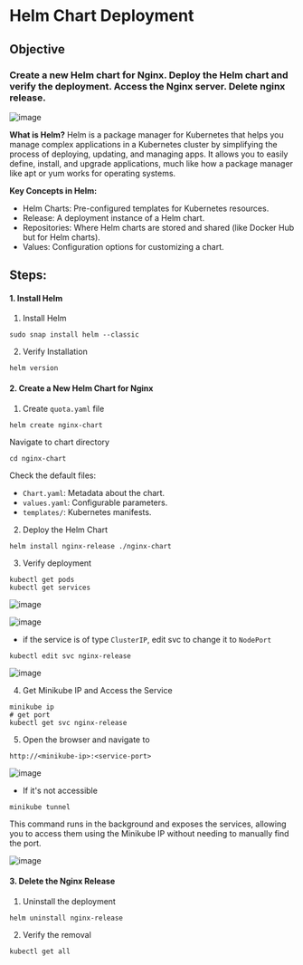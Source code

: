 #  Helm Chart Deployment 

## **Objective**

### Create a new Helm chart for Nginx. Deploy the Helm chart and verify the deployment. Access the Nginx server. Delete nginx release.
![image](https://github.com/user-attachments/assets/635cf861-85a6-42ba-8447-aff641ce0a53)

**What is Helm?**
Helm is a package manager for Kubernetes that helps you manage complex applications in a Kubernetes cluster by simplifying the process of deploying, updating, and managing apps. It allows you to easily define, install, and upgrade applications, much like how a package manager like apt or yum works for operating systems.

**Key Concepts in Helm:**
- Helm Charts: Pre-configured templates for Kubernetes resources.
- Release: A deployment instance of a Helm chart.
- Repositories: Where Helm charts are stored and shared (like Docker Hub but for Helm charts).
- Values: Configuration options for customizing a chart.
## **Steps:**

#### 1. Install Helm
1. Install Helm 
```
sudo snap install helm --classic
```
2. Verify Installation 
```
helm version
```
#### 2. Create a New Helm Chart for Nginx
1. Create `quota.yaml` file
```
helm create nginx-chart
```
Navigate to chart directory
```
cd nginx-chart
```
Check the default files:
- `Chart.yaml`: Metadata about the chart.
- `values.yaml`: Configurable parameters.
- `templates/`: Kubernetes manifests.
2. Deploy the Helm Chart
```
helm install nginx-release ./nginx-chart
```
3. Verify deployment 
```
kubectl get pods
kubectl get services
```
![image](https://github.com/user-attachments/assets/cf599df2-4ae5-47d2-98b3-e6335e600f8b)

![image](https://github.com/user-attachments/assets/ae4582c7-ac63-4195-8bef-15950cc91299)

- if the service is of type `ClusterIP`, edit svc to change it to `NodePort`
```
kubectl edit svc nginx-release
```
![image](https://github.com/user-attachments/assets/ff5b64b7-397b-4e0c-b84f-6ab9cf4f5ee3)

4. Get Minikube IP and Access the Service
```
minikube ip
# get port 
kubectl get svc nginx-release
```
5. Open the browser and navigate to
```
http://<minikube-ip>:<service-port>
```
![image](https://github.com/user-attachments/assets/43e239de-ac62-4fb3-b60a-c54a132f0c49)

- If it's not accessible
```
minikube tunnel
```
This command runs in the background and exposes the services, allowing you to access them using the Minikube IP without needing to manually find the port.

![image](https://github.com/user-attachments/assets/39cd3c60-a282-4027-bb05-3785e60f166a)

#### 3. Delete the Nginx Release
1. Uninstall the deployment
```
helm uninstall nginx-release
```
2. Verify the removal
```
kubectl get all
```


